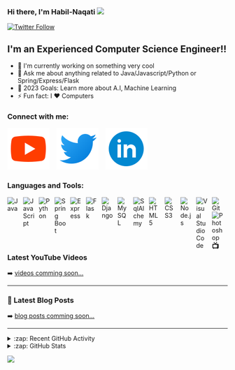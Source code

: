 ### Hi there, I'm Habil-Naqati <img src="https://media.giphy.com/media/hvRJCLFzcasrR4ia7z/giphy.gif" width="3%"></a>

[![Twitter Follow](https://img.shields.io/twitter/follow/Habil_Naqati?color=1DA1F2&logo=twitter&style=for-the-badge)](https://twitter.com/intent/follow?original_referer=https%3A%2F%2Fgithub.com%2FHabil_Naqati&screen_name=HabilNaqati)


## I'm an Experienced Computer Science Engineer!!

- 🔭 I'm currently working on something very cool
- 💬  Ask me about anything related to Java/Javascript/Python or Spring/Express/Flask
- 🥅 2023 Goals: Learn more about A.I, Machine Learning
- ⚡ Fun fact: I ❤️ Computers

### Connect with me:

[![Youtube](./img/youtube-light.png)](https://youtube.com/@HabilNaqati)
&nbsp;&nbsp;
[![Twitter](./img/twitter-light.svg)](https://twitter.com/Habil_Naqati)
&nbsp;&nbsp;
[![LinkedIn](./img/linkedin-light.svg)](https://linkedin.com/in/HabilNaqati)

### Languages and Tools:

<img align="left" alt="Java" width="26px" src="https://cdn.jsdelivr.net/gh/devicons/devicon/icons/java/java-original.svg" style="padding-right:10px;" />
<img align="left" alt="JavaScript" width="26px" src="https://cdn.jsdelivr.net/gh/devicons/devicon/icons/javascript/javascript-original.svg" style="padding-right:10px;" />
<img align="left" alt="Python" width="26px" src="https://cdn.jsdelivr.net/gh/devicons/devicon/icons/python/python-original.svg" style="padding-right:10px;" />
<img align="left" alt="Spring Boot" width="26px" src="https://cdn.jsdelivr.net/gh/devicons/devicon/icons/spring/spring-original.svg" style="padding-right:10px;" />
<img align="left" alt="Express" width="26px" src="https://cdn.jsdelivr.net/gh/devicons/devicon/icons/express/express-original.svg" style="padding-right:10px;" />
<img align="left" alt="Flask" width="26px" src="https://cdn.jsdelivr.net/gh/devicons/devicon/icons/flask/flask-original.svg" style="padding-right:10px;" />
<img align="left" alt="Django" width="26px" src="https://cdn.jsdelivr.net/gh/devicons/devicon/icons/django/django-plain.svg" style="padding-right:10px;" />
<img align="left" alt="MySQL" width="26px" src="https://cdn.jsdelivr.net/gh/devicons/devicon/icons/mysql/mysql-original.svg" style="padding-right:10px;" />
<img align="left" alt="SqlAlchemy" width="26px" src="https://cdn.jsdelivr.net/gh/devicons/devicon/icons/sqlalchemy/sqlalchemy-original.svg" style="padding-right:10px;" />
<img align="left" alt="HTML5" width="26px" src="https://cdn.jsdelivr.net/gh/devicons/devicon/icons/html5/html5-original.svg" style="padding-right:10px;" />
<img align="left" alt="CSS3" width="26px" src="https://cdn.jsdelivr.net/gh/devicons/devicon/icons/css3/css3-original.svg" style="padding-right:10px;" />
<img align="left" alt="Node.js" width="26px" src="https://cdn.jsdelivr.net/gh/devicons/devicon/icons/nodejs/nodejs-original.svg" style="padding-right:10px;" />
<img align="left" alt="Visual Studio Code" width="26px" src="https://cdn.jsdelivr.net/gh/devicons/devicon/icons/vscode/vscode-original.svg" style="padding-right:10px;" />
<img align="left" alt="Git" width="26px" src="https://cdn.jsdelivr.net/gh/devicons/devicon/icons/git/git-original.svg" style="padding-right:10px;" />
<img align="left" alt="Photoshop" width="26px" src="https://cdn.jsdelivr.net/gh/devicons/devicon/icons/photoshop/photoshop-plain.svg" style="padding-right:10px;" />
<br />
<br />

---

### 📺 Latest YouTube Videos

<!-- YOUTUBE:START -->
<!-- YOUTUBE:END -->

➡️ [videos comming soon...](https://youtube.com/@HabilNaqati)

---

### 📕 Latest Blog Posts

<!-- BLOG-POST-LIST:START -->
<!-- BLOG-POST-LIST:END -->

➡️ [blog posts comming soon...]()

---

<details>
  <summary>:zap: Recent GitHub Activity</summary>
  
<!--START_SECTION:activity-->
<!--END_SECTION:activity-->

</details>

<details>
  <summary>:zap: GitHub Stats</summary>

  <img align="left" alt="HabilNaqati's GitHub Stats" src="https://github-readme-stats.vercel.app/api?username=Habil-Naqati&show_icons=true&hide_border=false&title_color=ff652f&icon_color=FFE400&bg_color=09131B&text_color=ffffff&border_color=0c1a25" />

</details>

![](https://komarev.com/ghpvc/?username=Habil-Naqati&color=brightgreen&style=plastic&label=Eyeshot)